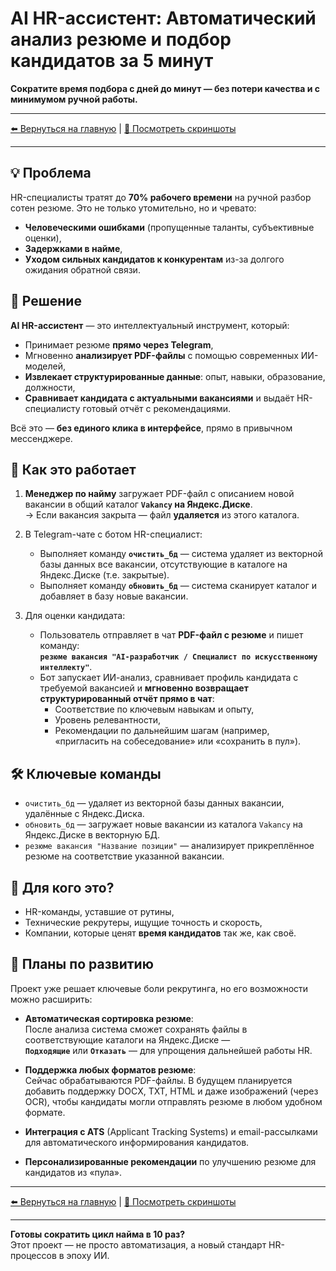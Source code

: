 # AI HR-ассистент: Автоматический анализ резюме и подбор кандидатов за 5 минут

**Сократите время подбора с дней до минут — без потери качества и с минимумом ручной работы.**

---

[⬅️ Вернуться на главную](https://github.com/VladimirMenshikov/VladimirMenshikov/blob/main/README.md) | [📸 Посмотреть скриншоты](./img/Readme.md)

---

## 💡 Проблема
HR-специалисты тратят до **70% рабочего времени** на ручной разбор сотен резюме. Это не только утомительно, но и чревато:
- **Человеческими ошибками** (пропущенные таланты, субъективные оценки),
- **Задержками в найме**,
- **Уходом сильных кандидатов к конкурентам** из-за долгого ожидания обратной связи.

## 🚀 Решение
**AI HR-ассистент** — это интеллектуальный инструмент, который:
- Принимает резюме **прямо через Telegram**,
- Мгновенно **анализирует PDF-файлы** с помощью современных ИИ-моделей,
- **Извлекает структурированные данные**: опыт, навыки, образование, должности,
- **Сравнивает кандидата с актуальными вакансиями** и выдаёт HR-специалисту готовый отчёт с рекомендациями.

Всё это — **без единого клика в интерфейсе**, прямо в привычном мессенджере.

## 🔄 Как это работает

1. **Менеджер по найму** загружает PDF-файл с описанием новой вакансии в общий каталог **`Vakancy` на Яндекс.Диске**.  
   → Если вакансия закрыта — файл **удаляется** из этого каталога.

2. В Telegram-чате с ботом HR-специалист:
   - Выполняет команду **`очистить_бд`** — система удаляет из векторной базы данных все вакансии, отсутствующие в каталоге на Яндекс.Диске (т.е. закрытые).
   - Выполняет команду **`обновить_бд`** — система сканирует каталог и добавляет в базу новые вакансии.

3. Для оценки кандидата:
   - Пользователь отправляет в чат **PDF-файл с резюме** и пишет команду:  
     **`резюме вакансия "AI-разработчик / Специалист по искусственному интеллекту"`**.
   - Бот запускает ИИ-анализ, сравнивает профиль кандидата с требуемой вакансией и **мгновенно возвращает структурированный отчёт прямо в чат**:
     - Соответствие по ключевым навыкам и опыту,
     - Уровень релевантности,
     - Рекомендации по дальнейшим шагам (например, «пригласить на собеседование» или «сохранить в пул»).

## 🛠️ Ключевые команды
- `очистить_бд` — удаляет из векторной базы данных вакансии, удалённые с Яндекс.Диска.  
- `обновить_бд` — загружает новые вакансии из каталога `Vakancy` на Яндекс.Диске в векторную БД.  
- `резюме вакансия "Название позиции"` — анализирует прикреплённое резюме на соответствие указанной вакансии.

## 📌 Для кого это?
- HR-команды, уставшие от рутины,
- Технические рекрутеры, ищущие точность и скорость,
- Компании, которые ценят **время кандидатов** так же, как своё.

## 🌱 Планы по развитию

Проект уже решает ключевые боли рекрутинга, но его возможности можно расширить:

- **Автоматическая сортировка резюме**:  
  После анализа система сможет сохранять файлы в соответствующие каталоги на Яндекс.Диске —  
  **`Подходящие`** или **`Отказать`** — для упрощения дальнейшей работы HR.

- **Поддержка любых форматов резюме**:  
  Сейчас обрабатываются PDF-файлы. В будущем планируется добавить поддержку DOCX, TXT, HTML и даже изображений (через OCR), чтобы кандидаты могли отправлять резюме в любом удобном формате.

- **Интеграция с ATS** (Applicant Tracking Systems) и email-рассылками для автоматического информирования кандидатов.

- **Персонализированные рекомендации** по улучшению резюме для кандидатов из «пула».

--- 

[⬅️ Вернуться на главную](https://github.com/VladimirMenshikov/VladimirMenshikov/blob/main/README.md) | [📸 Посмотреть скриншоты](./img/Readme.md)

---


**Готовы сократить цикл найма в 10 раз?**  
Этот проект — не просто автоматизация, а новый стандарт HR-процессов в эпоху ИИ.
